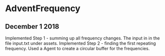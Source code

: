 # AdventFrequency

## December 1 2018
Implemented Step 1 - summing up all frequency changes. The input in in the file input.txt under assets.
Implemented Step 2 - finding the first repeating frequency. Used a Agent to create a circular buffer for the frequencies.

